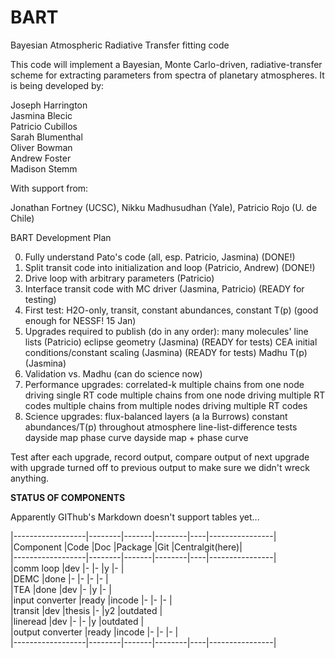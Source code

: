 BART
====

Bayesian Atmospheric Radiative Transfer fitting code

This code will implement a Bayesian, Monte Carlo-driven,
radiative-transfer scheme for extracting parameters from spectra of
planetary atmospheres.  It is being developed by:

Joseph Harrington  
Jasmina Blecic  
Patricio Cubillos  
Sarah Blumenthal  
Oliver Bowman  
Andrew Foster  
Madison Stemm  

With support from:

Jonathan Fortney (UCSC), Nikku Madhusudhan (Yale), Patricio Rojo (U. de Chile)

BART Development Plan

0. Fully understand Pato's code (all, esp. Patricio, Jasmina) (DONE!)
1. Split transit code into initialization and loop (Patricio, Andrew) (DONE!)
2. Drive loop with arbitrary parameters (Patricio)
3. Interface transit code with MC driver (Jasmina, Patricio) (READY for testing)
4. First test: H2O-only, transit, constant abundances, constant T(p)
   (good enough for NESSF!  15 Jan)
5. Upgrades required to publish (do in any order):
   many molecules' line lists (Patricio)
   eclipse geometry (Jasmina) (READY for tests)
   CEA initial conditions/constant scaling (Jasmina) (READY for tests)
   Madhu T(p) (Jasmina)
6. Validation vs. Madhu
   (can do science now)
7. Performance upgrades:
   correlated-k
   multiple chains from one node driving single RT code
   multiple chains from one node driving multiple RT codes
   multiple chains from multiple nodes driving multiple RT codes
8. Science upgrades:
   flux-balanced layers (a la Burrows)
   constant abundances/T(p) throughout atmosphere
   line-list-difference tests
   dayside map
   phase curve
   dayside map + phase curve

Test after each upgrade, record output, compare output of next upgrade
with upgrade turned off to previous output to make sure we didn't
wreck anything.

**STATUS OF COMPONENTS**

Apparently GIThub's Markdown doesn't support tables yet...

|------------------|--------|-------|--------|----|----------------|  
|Component		    |Code	 |Doc	   |Package	|Git |Centralgit(here)|  
|------------------|--------|-------|--------|----|----------------|  
|comm loop		    |dev	    |-      |-	      |y	  |-               |  
|DEMC 		       |done	 |-      |-	      |-	  |-               |  
|TEA			       |done    |dev	   |-	      |y	  |-               |  
|input converter   |ready   |incode	|-	      |-	  |-               |  
|transit		       |dev	    |thesis	|-	      |y2  |outdated        |  
|lineread	       |dev	    |-      |-	      |y	  |outdated        |  
|output converter  |ready	 |incode	|-	      |-	  |-               |  
|------------------|--------|-------|--------|----|----------------|  
